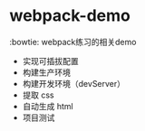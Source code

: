 # webpack-demo
:bowtie: webpack练习的相关demo


* 实现可插拔配置
* 构建生产环境
* 构建开发环境（devServer）
* 提取 css
* 自动生成 html
* 项目测试
